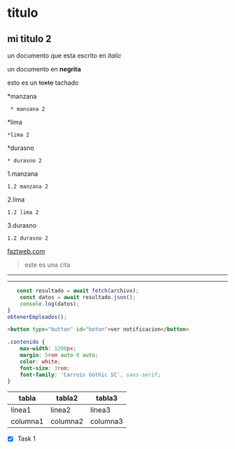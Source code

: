 <!-- heading -->
<!-- para poder ver como se podra ver en internet, abre la paleta de comandos y elige la opcion markdown Preview. -->

# titulo
## mi titulo 2
<!-- texto en italic -->
un documento que esta escrito en *italic* 
<!-- texto en strong -->
un documento en **negrita** 
<!-- texto en strikethrough -->
esto es un ~~texto~~ tachado
<!-- lista ul /lista desordenada-->
*manzana

     * mansana 2

*lima

    *lima 2

*durasno

    * durasno 2

<!-- lista ol /lista ordenada -->
1.manzana

    1.2 manzana 2

2.lima

    1.2 lima 2

3.durasno

    1.2 durasno 2
<!-- para crear una url -->
[faztweb.com](http://www.faztweb.com)
<!-- para crear una cita -->
>este es una cita

---

___
<!-- para escribir codigo -->

~~~ javascript
   const resultado = await fetch(archivo);
    const datos = await resultado.json();
    console.log(datos);
}
obtenerEmpleados();
~~~

~~~html
<button type="button" id="boton">ver notificacion</button>
~~~

~~~css
.contenido {
    max-width: 1200px;
    margin: 5rem auto 0 auto;
    color: white;
    font-size: 3rem;
    font-family: 'Carrois Gothic SC', sans-serif;
}
~~~

<!-- para crear tablas.-->
| tabla     | tabla2    | tabla3    |
|-----------|-----------|-----------|
| linea1    | linea2    | linea3    |
| columna1  | columna2  | columna3  |

<!-- github Markdown -->
*[X] Task 1